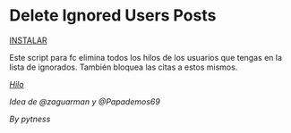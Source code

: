 # Delete Ignored Users Posts

[INSTALAR](https://github.com/Pytness/fc-script/raw/master/src/deleteIgnoredUsersPosts/index.user.js)

Este script para fc elimina todos los hilos de los usuarios que tengas en la lista de ignorados.
También bloquea las citas a estos mismos.

*[Hilo](https://forocoches.com/foro/showthread.php?t=6794769)*

*Idea de @zaguarman y @Papademos69*

*By pytness*
